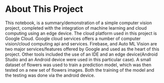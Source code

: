 About This Project
====================

This notebook, is a summary/demonstration of a simple computer vision project, completed
with the integration of machine learning and cloud computing using an edge device. 
The cloud platform used in this project is Google Cloud. Google cloud services offers a 
number of computer vision/cloud computing api and services. Firebase, and Auto ML Vision 
are two major services/features offered by Google and used as the heart of this project.
Other tools included the use of an IDE and an edge device(Android Studio and an Android 
device were used in this particular case). A small dataset of flowers was used to train a
prediction model, which was then tested on a new set of flowers images. Both the training
of the model and the testing was done via the android device. 
